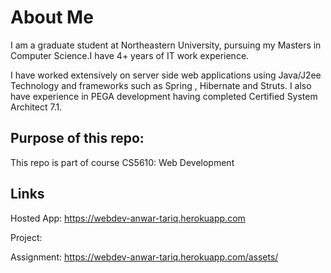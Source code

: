 # About Me

I am a graduate student at Northeastern University, pursuing my Masters in Computer Science.I have 4+ years of IT work experience.

I have worked extensively on server side web applications using Java/J2ee Technology and frameworks such as Spring , Hibernate and Struts.
I also have experience in PEGA development having completed Certified System Architect 7.1.


## Purpose of this repo:

This repo is part of course CS5610: Web Development

## Links

Hosted App: https://webdev-anwar-tariq.herokuapp.com

Project:

Assignment: https://webdev-anwar-tariq.herokuapp.com/assets/


 
